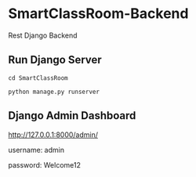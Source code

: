 # SmartClassRoom-Backend
Rest Django Backend

## Run Django Server
`cd SmartClassRoom`

`python manage.py runserver`

## Django Admin Dashboard
http://127.0.0.1:8000/admin/

username: admin

password: Welcome12
